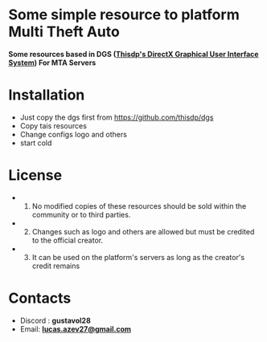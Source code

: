 # Some simple resource to platform Multi Theft Auto

**Some resources based in DGS ([Thisdp's DirectX Graphical User Interface System](https://github.com/thisdp/dgs)) For MTA Servers**

# Installation 
* Just copy the dgs first from https://github.com/thisdp/dgs
* Copy tais resources
* Change configs logo and others
* start cold

# License


* 1. No modified copies of these resources should be sold within the community or to third parties. 

* 2. Changes such as logo and others are allowed but must be credited to the official creator. 

* 3. It can be used on the platform's servers as long as the creator's credit remains

# Contacts 
* Discord : **gustavol28**
* Email: **lucas.azev27@gmail.com**
